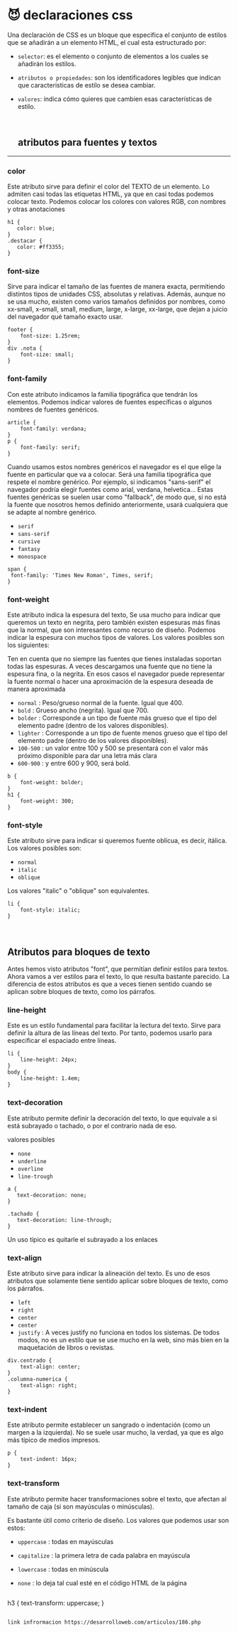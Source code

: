 # :smiling_imp: declaraciones css

Una declaración de CSS es un bloque que especifica el conjunto de estilos que se añadirán a un elemento HTML, el cual esta estructurado por: 
<br>

* `selector`:  es el elemento o conjunto de elementos a los cuales se añadirán los estilos.
  
* `atributos o propiedades`: son los identificadores legibles que indican que caracteristicas de estilo se desea cambiar.
  
* `valores`:  indica cómo quieres que cambien esas características de estilo.

  <br>
  
  ## atributos para fuentes y textos

 ***
 ### color

 Este atributo sirve para definir el color del TEXTO de un elemento. Lo admiten casi todas las etiquetas HTML, ya que en casi todas podemos colocar texto. 
 Podemos colocar los colores con valores RGB, con nombres y otras anotaciones

 ~~~
h1 {
    color: blue;
}
.destacar {
    color: #ff3355;
}
 ~~~

 ### font-size

 Sirve para indicar el tamaño de las fuentes de manera exacta, permitiendo distintos tipos de unidades CSS, absolutas y relativas.
 Además, aunque no se usa mucho, existen como varios tamaños definidos por nombres, como xx-small, x-small, small, medium, large, x-large, xx-large, que dejan a juicio del navegador qué tamaño exacto usar.

~~~
footer {
    font-size: 1.25rem;
}
div .nota {
    font-size: small;
}
~~~

### font-family

Con este atributo indicamos la familia tipográfica que tendrán los elementos. Podemos indicar valores de fuentes específicas o algunos nombres de fuentes genéricos.

~~~
article {
    font-family: verdana;
}
p {
    font-family: serif;
}
~~~

Cuando usamos estos nombres genéricos el navegador es el que elige la fuente en particular que va a colocar. Será una familia tipográfica que respete el nombre genérico. Por ejemplo, si indicamos "sans-serif" el navegador podría elegir fuentes como arial, verdana, helvetica...
Estas fuentes genéricas se suelen usar como "fallback", de modo que, si no está la fuente que nosotros hemos definido anteriormente, usará cualquiera que se adapte al nombre genérico.

* `serif`
* `sans-serif`
* `cursive`
* `fantasy`
* `monospace`

 ~~~
span {
  font-family: 'Times New Roman', Times, serif;
}
 ~~~


### font-weight

Este atributo indica la espesura del texto, Se usa mucho para indicar que queremos un texto en negrita, pero también existen espesuras más finas que la normal, que son interesantes como recurso de diseño.
Podemos indicar la espesura con muchos tipos de valores. Los valores posibles son los siguientes:

Ten en cuenta que no siempre las fuentes que tienes instaladas soportan todas las espesuras. A veces descargamos una fuente que no tiene la espesura fina, o la negrita. En esos casos el navegador puede representar la fuente normal o hacer una aproximación de la espesura deseada de manera aproximada

* `normal` : Peso/grueso normal de la fuente. Igual que 400.
* `bold` : Grueso ancho (negrita). Igual que 700.
* `bolder` : Corresponde a un tipo de fuente más grueso que el tipo del elemento padre (dentro de los valores disponibles).
* `lighter` : Corresponde a un tipo de fuente menos grueso que el tipo del elemento padre (dentro de los valores disponibles).
* `100-500` : un valor entre 100 y 500 se presentará con el valor más próximo disponible para dar una letra más clara
* `600-900` : y entre 600 y 900, será bold.

~~~
b {
    font-weight: bolder;
}
h1 {
    font-weight: 300;
}
~~~

### font-style

Este atributo sirve para indicar si queremos fuente oblícua, es decir, itálica.
Los valores posibles son:

* `normal`
* `italic`
* `oblique`

Los valores "italic" o "oblique" son equivalentes.

~~~
li {
    font-style: italic;
}
~~~

<br>

## Atributos para bloques de texto

Antes hemos visto atributos "font", que permitían definir estilos para textos. Ahora vamos a ver estilos para el texto, lo que resulta bastante parecido. La diferencia de estos atributos es que a veces tienen sentido cuando se aplican sobre bloques de texto, como los párrafos.

### line-height

Este es un estilo fundamental para facilitar la lectura del texto. Sirve para definir la altura de las líneas del texto. Por tanto, podemos usarlo para especificar el espaciado entre líneas.

~~~
li {
    line-height: 24px;
}
body {
    line-height: 1.4em;
}
~~~

### text-decoration

Este atributo permite definir la decoración del texto, lo que equivale a si está subrayado o tachado, o por el contrario nada de eso.

valores posibles

* `none`
* `underline`
* `overline`
*  `line-trough`

 ~~~
a {
    text-decoration: none;
}
~~~

 ~~~
.tachado {
    text-decoration: line-through;
}
~~~
  
Un uso típico es quitarle el subrayado a los enlaces

### text-align

Este atributo sirve para indicar la alineación del texto. Es uno de esos atributos que solamente tiene sentido aplicar sobre bloques de texto, como los párrafos.

* `left`
*  `right`
*  `center`
*  `center`
*  `justify` : A veces justify no funciona en todos los sistemas. De todos modos, no es un estilo que se use mucho en la web, sino más bien en la maquetación de libros o revistas.

  
~~~
div.centrado {
    text-align: center;
}
.columna-numerica {
    text-align: right;
}
~~~

### text-indent

Este atributo permite establecer un sangrado o indentación (como un margen a la izquierda). No se suele usar mucho, la verdad, ya que es algo más típico de medios impresos.


~~~
p {
    text-indent: 16px;
}
~~~

### text-transform

Este atributo permite hacer transformaciones sobre el texto, que afectan al tamaño de caja (si son mayúsculas o minúsculas).

Es bastante útil como criterio de diseño. Los valores que podemos usar son estos:

* `uppercase` : todas en mayúsculas
* `capitalize` : la primera letra de cada palabra en mayúscula
* `lowercase` : todas en minúscula
* `none` : lo deja tal cual esté en el código HTML de la página


  ~~~
h3 {
    text-transform: uppercase;
}
  ~~~

link infrormacion https://desarrolloweb.com/articulos/186.php





 
  
